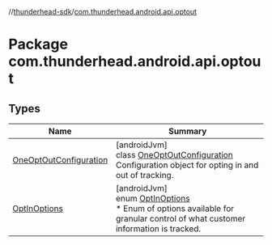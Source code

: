 //[thunderhead-sdk](../../index.md)/[com.thunderhead.android.api.optout](index.md)

# Package com.thunderhead.android.api.optout

## Types

| Name | Summary |
|---|---|
| [OneOptOutConfiguration](-one-opt-out-configuration/index.md) | [androidJvm]<br>class [OneOptOutConfiguration](-one-opt-out-configuration/index.md)<br>Configuration object for opting in and out of tracking. |
| [OptInOptions](-opt-in-options/index.md) | [androidJvm]<br>enum [OptInOptions](-opt-in-options/index.md)<br>* Enum of options available for granular control of what customer information is tracked. |
